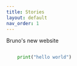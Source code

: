 ```yaml
---
title: Stories
layout: default
nav_order: 1
---
```


Bruno's new website

```python

    print("hello world")

```
